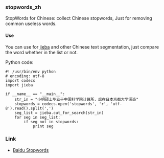### stopwords_zh

StopWords for Chinese: collect Chinese stopwords, Just for removing common useless words.


#### Use

You can use for [jieba](https://github.com/fxsjy/jieba) and other Chinese text segmentation, just compare the word whether in the list or not.

Python code:

	#! /usr/bin/env python
	# encoding: utf-8
	import codecs
	import jieba
	
	if __name__ == "__main__":
		str_in = "小明硕士毕业于中国科学院计算所，后在日本京都大学深造"
    	stopwords = codecs.open('stopwords', 'r', 'utf-8').read().split(',')
    	seg_list = jieba.cut_for_search(str_in)
	    for seg in seg_list:
	        if seg not in stopwords:
	            print seg
		
### Link

+ [Baidu Stopwords](http://www.baiduguide.com/baidu-stopwords/)